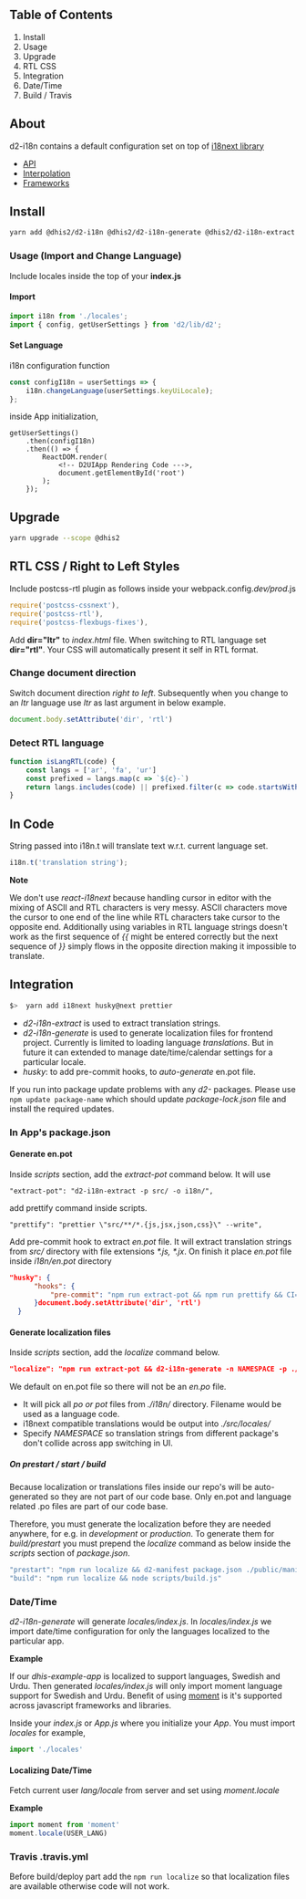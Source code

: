 ## Table of Contents

1. Install
2. Usage
3. Upgrade
4. RTL CSS
5. Integration
6. Date/Time
7. Build / Travis


## About

d2-i18n contains a default configuration set on top of [i18next library](https://www.i18next.com)

- [API](https://www.i18next.com/api.html)
- [Interpolation](https://www.i18next.com/interpolation.html)
- [Frameworks](https://www.i18next.com/supported-frameworks.html)

## Install

```bash
yarn add @dhis2/d2-i18n @dhis2/d2-i18n-generate @dhis2/d2-i18n-extract
```

### Usage (Import and Change Language)

Include locales inside the top of your **index.js**

#### Import
```js
import i18n from './locales';
import { config, getUserSettings } from 'd2/lib/d2';
```

#### Set Language

i18n configuration function

```js
const configI18n = userSettings => {
    i18n.changeLanguage(userSettings.keyUiLocale);
};
```

inside App initialization,

```
getUserSettings()
    .then(configI18n)
    .then(() => {
        ReactDOM.render(
            <!-- D2UIApp Rendering Code --->,
            document.getElementById('root')
        );
    });
```

## Upgrade

```bash
yarn upgrade --scope @dhis2
```

## RTL CSS / Right to Left Styles
Include postcss-rtl plugin as follows inside your webpack.config.*dev/prod*.js

```js
require('postcss-cssnext'),
require('postcss-rtl'),
require('postcss-flexbugs-fixes'),
```

Add **dir="ltr"** to *index.html* file. When switching to RTL language set **dir="rtl"**. Your CSS will automatically present it self in RTL format.

### Change document direction

Switch document direction _right to left_. Subsequently when you change to an _ltr_ language use *ltr* as last argument in below example.
```js
document.body.setAttribute('dir', 'rtl')
```

### Detect RTL language

```js
function isLangRTL(code) {
    const langs = ['ar', 'fa', 'ur']
    const prefixed = langs.map(c => `${c}-`)
    return langs.includes(code) || prefixed.filter(c => code.startsWith(c)).length > 0
}
```

## In Code
String passed into i18n.t will translate text w.r.t. current language set.

```js
i18n.t('translation string');
```

**Note**

We don't use _react-i18next_ because handling cursor in editor with the mixing of ASCII and RTL characters is very messy. ASCII characters move the cursor to one end of the line while RTL characters take cursor to the opposite end. Additionally using variables in RTL language strings doesn't work as the first sequence of _{{_ might be entered correctly but the next sequence of _}}_ simply flows in the opposite direction making it impossible to translate.


## Integration

```bash
$>  yarn add i18next husky@next prettier
```

- *d2-i18n-extract* is used to extract translation strings.
- *d2-i18n-generate* is used to generate localization files for frontend project. Currently is limited to loading language _translations_. But in future it can extended to manage date/time/calendar settings for a particular locale.
- *husky*: to add pre-commit hooks, to _auto-generate_ en.pot file.

If you run into package update problems with any _d2-_ packages. Please use `npm update package-name` which should update _package-lock.json_ file and install the required updates.


### In App's package.json

#### Generate en.pot

Inside *scripts* section, add the *extract-pot* command below. It will use

```
"extract-pot": "d2-i18n-extract -p src/ -o i18n/",
```

add prettify command inside scripts.

```
"prettify": "prettier \"src/**/*.{js,jsx,json,css}\" --write",
```

Add pre-commit hook to extract _en.pot_ file. It will extract translation strings from _src/_ directory with file extensions _*.js, *.jx_. On finish it place _en.pot_ file inside _i18n/en.pot_ directory

```json
"husky": {
      "hooks": {
          "pre-commit": "npm run extract-pot && npm run prettify && CI=true npm run test && git add -A ."
      }document.body.setAttribute('dir', 'rtl')
  }
```

#### Generate localization files

Inside *scripts* section, add the *localize* command below.

```json
"localize": "npm run extract-pot && d2-i18n-generate -n NAMESPACE -p ./i18n/ -o ./src/locales/"
```

We default on en.pot file so there will not be an _en.po_ file.

- It will pick all _po or pot_ files from  _./i18n/_ directory. Filename would be used as a language code.
- i18next compatible translations would be output into _./src/locales/_
- Specify *NAMESPACE* so translation strings from different package's don't collide across app switching in UI.

##### On prestart / start / build

Because localization or translations files inside our repo's will be auto-generated so they are not part of our code base. Only en.pot and language related .po files are part of our code base.

Therefore, you must generate the localization before they are needed anywhere, for e.g. in *development* or *production*. To generate them for _build/prestart_ you must prepend the *localize* command as below inside the _scripts_ section of _package.json_.

```js
"prestart": "npm run localize && d2-manifest package.json ./public/manifest.webapp",
"build": "npm run localize && node scripts/build.js"
```

### Date/Time

_d2-i18n-generate_ will generate _locales/index.js_. In _locales/index.js_ we import date/time configuration for only the languages localized to the particular app.

**Example**

If our _dhis-example-app_ is localized to support languages, Swedish and Urdu. Then generated _locales/index.js_ will only import moment language support for Swedish and Urdu. Benefit of using [moment](https://momentjs.com/) is it's supported across javascript frameworks and libraries.

Inside your _index.js_ or _App.js_ where you initialize your _App_. You must import *locales* for example,
```js
import './locales'
```

#### Localizing Date/Time

Fetch current user _lang/locale_ from server and set using _moment.locale_

**Example**
```js
import moment from 'moment'
moment.locale(USER_LANG)
```

### Travis .travis.yml

Before build/deploy part add the `npm run localize` so that localization files are available otherwise code will not work.
